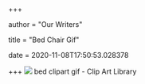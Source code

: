 +++
        
author = "Our Writers"
        
title = "Bed Chair Gif"
        
date = 2020-11-08T17:50:53.028378
        
+++
[ ![](http://clipart-library.com/img/1509798.gif)](http://clipart-library.com/img/1509798.gif) bed clipart gif - Clip Art Library
